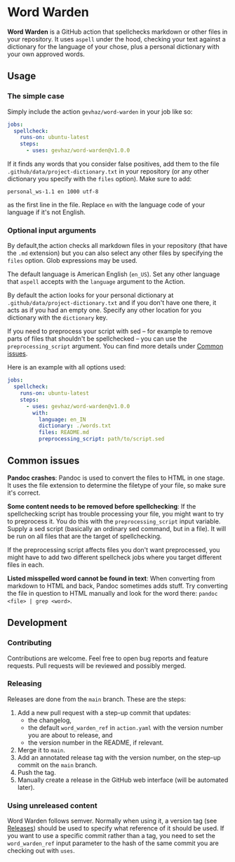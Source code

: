 # Word Warden

**Word Warden** is a GitHub action that spellchecks markdown or other files in
your repository. It uses `aspell` under the hood, checking your text against a
dictionary for the language of your chose, plus a personal dictionary with your
own approved words.

## Usage

### The simple case

Simply include the action `gevhaz/word-warden` in your job like so:

```yaml
jobs:
  spellcheck:
    runs-on: ubuntu-latest
    steps:
      - uses: gevhaz/word-warden@v1.0.0
```

If it finds any words that you consider false positives, add them to the file
`.github/data/project-dictionary.txt` in your repository (or any other
dictionary you specify with the `files` option). Make sure to add:

```text
personal_ws-1.1 en 1000 utf-8
```

as the first line in the file. Replace `en` with the language code of your
language if it's not English.

### Optional input arguments

By default,the action checks all markdown files in your repository (that have
the `.md` extension) but you can also select any other files by specifying the
`files` option. Glob expressions may be used.

The default language is American English (`en_US`). Set any other language that
`aspell` accepts with the `language` argument to the Action.

By default the action looks for your personal dictionary at
`.github/data/project-dictionary.txt` and if you don't have one there, it acts
as if you had an empty one. Specify any other location for you dictionary with
the `dictionary` key.

If you need to preprocess your script with sed – for example to remove parts of
files that shouldn't be spellchecked – you can use the `preprocessing_script`
argument. You can find more details under [Common issues](#common-issues).

Here is an example with all options used:

```yaml
jobs:
  spellcheck:
    runs-on: ubuntu-latest
    steps:
      - uses: gevhaz/word-warden@v1.0.0
        with:
          language: en_IN
          dictionary: ./words.txt
          files: README.md
          preprocessing_script: path/to/script.sed
```

## Common issues

**Pandoc crashes**: Pandoc is used to convert the files to HTML in one stage. It
uses the file extension to determine the filetype of your file, so make sure
it's correct.

**Some content needs to be removed before spellchecking**: If the spellchecking
script has trouble processing your file, you might want to try to preprocess it.
You do this with the `preprocessing_script` input variable. Supply a sed script
(basically an ordinary sed command, but in a file). It will be run on all files
that are the target of spellchecking.

If the preprocessing script affects files you don't want preprocessed, you might
have to add two different spellcheck jobs where you target different files in
each.

**Listed misspelled word cannot be found in text**: When converting from
markdown to HTML and back, Pandoc sometimes adds stuff. Try converting the file
in question to HTML manually and look for the word there:
`pandoc <file> | grep <word>`.

## Development

### Contributing

Contributions are welcome. Feel free to open bug reports and feature requests.
Pull requests will be reviewed and possibly merged.

### Releasing

Releases are done from the `main` branch. These are the steps:

1. Add a new pull request with a step-up commit that updates:
    - the changelog,
    - the default `word_warden_ref` in `action.yaml` with the version number you
      are about to release, and
    - the version number in the README, if relevant.
2. Merge it to `main`.
3. Add an annotated release tag with the version number, on the step-up commit
on the `main` branch.
4. Push the tag.
5. Manually create a release in the GitHub web interface (will be automated
later).

### Using unreleased content

Word Warden follows semver. Normally when using it, a version tag (see
[Releases](https://github.com/gevhaz/Word-Warden/releases)) should be used to
specify what reference of it should be used. If you want to use a specific
commit rather than a tag, you need to set the `word_warden_ref` input parameter
to the hash of the same commit you are checking out with `uses`.

